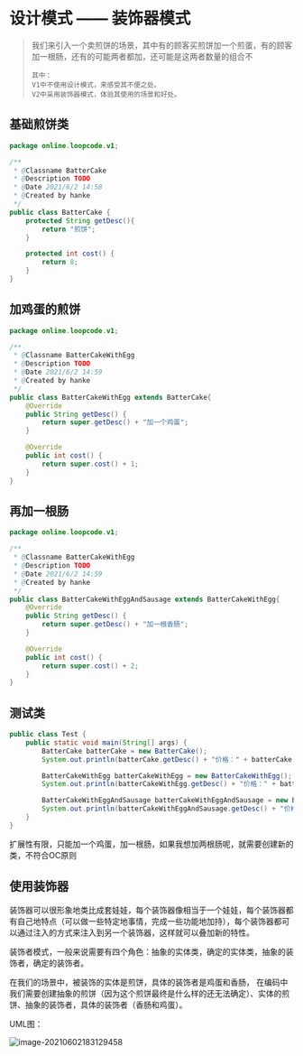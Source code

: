 # 设计模式 —— 装饰器模式

> 我们来引入一个卖煎饼的场景，其中有的顾客买煎饼加一个煎蛋，有的顾客加一根肠，还有的可能两者都加，还可能是这两者数量的组合不
>
> ```
> 其中：
> V1中不使用设计模式，来感受其不便之处。
> V2中采用装饰器模式，体验其使用的场景和好处。
> ```

## 基础煎饼类

```java
package online.loopcode.v1;

/**
 * @Classname BatterCake
 * @Description TODO
 * @Date 2021/6/2 14:58
 * @Created by hanke
 */
public class BatterCake {
    protected String getDesc(){
        return "煎饼";
    }

    protected int cost() {
        return 8;
    }
}
```

## 加鸡蛋的煎饼

```java
package online.loopcode.v1;

/**
 * @Classname BatterCakeWithEgg
 * @Description TODO
 * @Date 2021/6/2 14:59
 * @Created by hanke
 */
public class BatterCakeWithEgg extends BatterCake{
    @Override
    public String getDesc() {
        return super.getDesc() + "加一个鸡蛋";
    }

    @Override
    public int cost() {
        return super.cost() + 1;
    }
}
```

## 再加一根肠

```java
package online.loopcode.v1;

/**
 * @Classname BatterCakeWithEgg
 * @Description TODO
 * @Date 2021/6/2 14:59
 * @Created by hanke
 */
public class BatterCakeWithEggAndSausage extends BatterCakeWithEgg{
    @Override
    public String getDesc() {
        return super.getDesc() + "加一根香肠";
    }

    @Override
    public int cost() {
        return super.cost() + 2;
    }
}
```

## 测试类

```java
public class Test {
    public static void main(String[] args) {
        BatterCake batterCake = new BatterCake();
        System.out.println(batterCake.getDesc() + "价格：" + batterCake.cost());

        BatterCakeWithEgg batterCakeWithEgg = new BatterCakeWithEgg();
        System.out.println(batterCakeWithEgg.getDesc() + "价格：" + batterCakeWithEgg.cost());

        BatterCakeWithEggAndSausage batterCakeWithEggAndSausage = new BatterCakeWithEggAndSausage();
        System.out.println(batterCakeWithEggAndSausage.getDesc() + "价格：" + batterCakeWithEggAndSausage.cost());
    }
}
```

扩展性有限，只能加一个鸡蛋，加一根肠，如果我想加两根肠呢，就需要创建新的类，不符合OC原则

## 使用装饰器

装饰器可以很形象地类比成套娃娃，每个装饰器像相当于一个娃娃，每个装饰器都有自己地特点（可以做一些特定地事情，完成一些功能地加持），每个装饰器都可以通过注入的方式来注入到另一个装饰器，这样就可以叠加新的特性。

装饰者模式，一般来说需要有四个角色：抽象的实体类，确定的实体类，抽象的装饰者，确定的装饰者。

在我们的场景中，被装饰的实体是煎饼，具体的装饰者是鸡蛋和香肠， 在编码中我们需要创建抽象的煎饼（因为这个煎饼最终是什么样的还无法确定）、实体的煎饼、抽象的装饰者，具体的装饰者（香肠和鸡蛋）。

UML图：

![image-20210602183129458](http://typicture.loopcode.online/image/image-20210602183129458.png)

